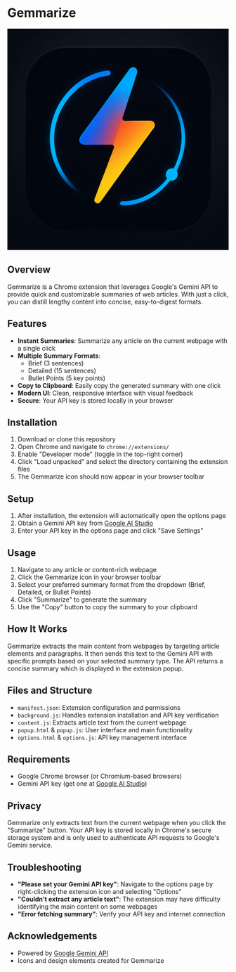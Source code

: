 # Gemmarize

![Gemmarize Logo](icon.png)

## Overview

Gemmarize is a Chrome extension that leverages Google's Gemini API to provide quick and customizable summaries of web articles. With just a click, you can distill lengthy content into concise, easy-to-digest formats.

## Features

- **Instant Summaries**: Summarize any article on the current webpage with a single click
- **Multiple Summary Formats**:
  - Brief (3 sentences)
  - Detailed (15 sentences)
  - Bullet Points (5 key points)
- **Copy to Clipboard**: Easily copy the generated summary with one click
- **Modern UI**: Clean, responsive interface with visual feedback
- **Secure**: Your API key is stored locally in your browser

## Installation

1. Download or clone this repository
2. Open Chrome and navigate to `chrome://extensions/`
3. Enable "Developer mode" (toggle in the top-right corner)
4. Click "Load unpacked" and select the directory containing the extension files
5. The Gemmarize icon should now appear in your browser toolbar

## Setup

1. After installation, the extension will automatically open the options page
2. Obtain a Gemini API key from [Google AI Studio](https://makersuite.ai/gemini)
3. Enter your API key in the options page and click "Save Settings"

## Usage

1. Navigate to any article or content-rich webpage
2. Click the Gemmarize icon in your browser toolbar
3. Select your preferred summary format from the dropdown (Brief, Detailed, or Bullet Points)
4. Click "Summarize" to generate the summary
5. Use the "Copy" button to copy the summary to your clipboard

## How It Works

Gemmarize extracts the main content from webpages by targeting article elements and paragraphs. It then sends this text to the Gemini API with specific prompts based on your selected summary type. The API returns a concise summary which is displayed in the extension popup.

## Files and Structure

- `manifest.json`: Extension configuration and permissions
- `background.js`: Handles extension installation and API key verification
- `content.js`: Extracts article text from the current webpage
- `popup.html` & `popup.js`: User interface and main functionality
- `options.html` & `options.js`: API key management interface

## Requirements

- Google Chrome browser (or Chromium-based browsers)
- Gemini API key (get one at [Google AI Studio](https://makersuite.ai/gemini))

## Privacy

Gemmarize only extracts text from the current webpage when you click the "Summarize" button. Your API key is stored locally in Chrome's secure storage system and is only used to authenticate API requests to Google's Gemini service.

## Troubleshooting

- **"Please set your Gemini API key"**: Navigate to the options page by right-clicking the extension icon and selecting "Options"
- **"Couldn't extract any article text"**: The extension may have difficulty identifying the main content on some webpages
- **"Error fetching summary"**: Verify your API key and internet connection

## Acknowledgements

- Powered by [Google Gemini API](https://ai.google.dev/)
- Icons and design elements created for Gemmarize
